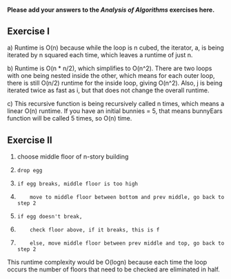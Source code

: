 #### Please add your answers to the ***Analysis of  Algorithms*** exercises here.

## Exercise I

a) Runtime is O(n) because while the loop is n cubed, the iterator, a, is being iterated by n squared each time, which leaves a runtime of just n.


b) Runtime is O(n * n/2), which simplifies to O(n^2). There are two loops with one being nested inside the other, which means for each outer loop, there is still O(n/2) runtime for the inside loop, giving O(n^2). Also, j is being iterated twice as fast as i, but that does not change the overall runtime.


c) This recursive function is being recursively called n times, which means a linear O(n) runtime. If you have an initial bunnies = 5, that means bunnyEars function will be called 5 times, so O(n) time.

## Exercise II

1. choose middle floor of n-story building
2.     drop egg
3.     if egg breaks, middle floor is too high
4.         move to middle floor between bottom and prev middle, go back to step 2
5.     if egg doesn't break,
6.         check floor above, if it breaks, this is f
7.         else, move middle floor between prev middle and top, go back to step 2

This runtime complexity would be O(logn) because each time the loop occurs the number of floors that need to be checked are eliminated in half.